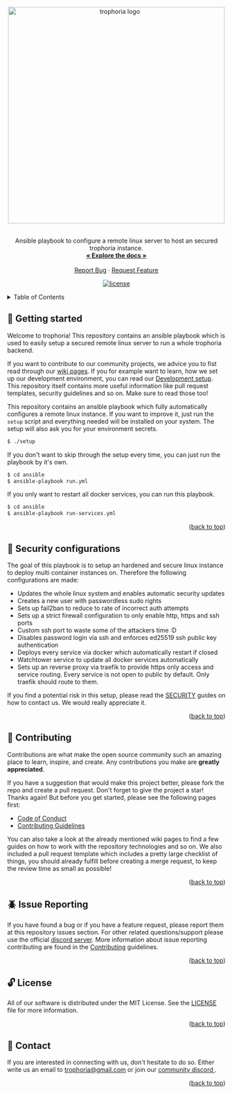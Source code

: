 <div id="top" />

<br />
<div align="center">
  <a href="https://github.com/trophoria">
    <img src="https://github.com/trophoria/.github/blob/main/brand/brand.png" width="500" alt="trophoria logo" />
  </a>

  <br />
  <br />

  <p align="center">
    Ansible playbook to configure a remote linux server to host an secured trophoria instance.
    <br />
    <a href="https://github.com/trophoria/trophoria-server/"><strong>« Explore the docs »</strong></a>
    <br />
    <br />
    <a href="https://github.com/trophoria/trophoria-server/issues/new?template=bug_report.md">Report Bug</a>
    ·
    <a href="https://github.com/trophoria/trophoria-server/issues/new?template=feature_request.md">Request Feature</a>
  </p>

  <p align="center">
  	<a href="https://github.com/trophoria/trophoria-server/blob/main/LICENSE" title="license">
        <img src="https://img.shields.io/github/license/trophoria/trophoria-server?style=for-the-badge" alt="license" />
    </a>
  </p>
</div>

<details>
  <summary>Table of Contents</summary>
  <ol>
    <li><a href="#👋-getting-started">👋 Getting Started</a></li>
    <li><a href="#🔐-security-configurations">🔐 Security configurations</a></li>
    <li><a href="#👥-contributing">👥 Contributing</a></li>
    <li><a href="#🪲-issue-reporting">🪲 Issue Reporting</a></li>
    <li><a href="#🔓-license">🔓 License</a></li>
    <li><a href="#💌-contact">💌 Contact</a></li>
  </ol>
</details>


## 👋 Getting started

Welcome to trophoria! This repository contains an ansible playbook which is used to easily setup a secured remote linux server to run a whole trophoria backend.

If you want to contribute to our community projects, we advice you to fist read through our [wiki pages](https://github.com/trophoria/.github/wiki). If you for example want to learn, how we set up our development environment, you can read our [Development setup](https://github.com/trophoria/.github/wiki/2-Development-setup). This repository itself contains more useful information like pull request templates, security guidelines and so on. Make sure to read those too!

This repository contains an ansible playbook which fully automatically configures a remote linux instance. If you want to improve it, just run the `setup` script and everything needed will be installed on your system. The setup will also ask you for your environment secrets.

```bash
$ ./setup
```

If you don't want to skip through the setup every time, you can just run the playbook by it's own.

```bash
$ cd ansible
$ ansible-playbook run.yml
```

If you only want to restart all docker services, you can run this playbook.

```bash
$ cd ansible
$ ansible-playbook run-services.yml
```

<p align="right">(<a href="#top">back to top</a>)</p>

## 🔐 Security configurations

The goal of this playbook is to setup an hardened and secure linux instance to deploy multi container instances on. Therefore the following configurations are made:

- Updates the whole linux system and enables automatic security updates
- Creates a new user with passwordless sudo rights
- Sets up fail2ban to reduce to rate of incorrect auth attempts
- Sets up a strict firewall configuration to only enable http, https and ssh ports
- Custom ssh port to waste some of the attackers time :D
- Disables password login via ssh and enforces ed25519 ssh public key authentication
- Deploys every service via docker which automatically restart if closed
- Watchtower service to update all docker services automatically
- Sets up an reverse proxy via traefik to provide https only access and service routing. Every service is not open to public by default. Only traefik should route to them.

If you find a potential risk in this setup, please read the [SECURITY](./SECURITY) guides on how to contact us. We would really appreciate it.

<p align="right">(<a href="#top">back to top</a>)</p>

## 👥 Contributing

Contributions are what make the open source community such an amazing place to learn, inspire, and create. Any contributions you make are **greatly appreciated**.

If you have a suggestion that would make this project better, please fork the repo and create a pull request. Don't forget to give the project a star! Thanks again! But before you get started, please see the following pages first:

- [Code of Conduct](.github/CODE_OF_CONDUCT.md)
- [Contributing Guidelines](.github/CONTRIBUTING.md)

You can also take a look at the already mentioned wiki pages to find a few guides on how to work with the repository technologies and so on. We also included a pull request template which includes a pretty large checklist of things, you should already fulfill before creating a merge request, to keep the review time as small as possible! 

<p align="right">(<a href="#top">back to top</a>)</p>

## 🪲 Issue Reporting

If you have found a bug or if you have a feature request, please report them at this repository issues section. For other related questions/support please use the official [discord server](https://discord.gg/qWPyFWkff6). More information about issue reporting contributing are found in the [Contributing](./.github/CONTRIBUTING.md) guidelines.

<p align="right">(<a href="#top">back to top</a>)</p>

## 🔓 License

All of our software is distributed under the MIT License. See the [LICENSE](./LICENSE) file for more information.

<p align="right">(<a href="#top">back to top</a>)</p>

## 💌 Contact

If you are interested in connecting with us, don't hesitate to do so. Either write us an email to [trophoria@gmail.com](mailto:trophoria@gmail.com) or join our [community discord ](https://discord.gg/qWPyFWkff6).

<p align="right">(<a href="#top">back to top</a>)</p>
